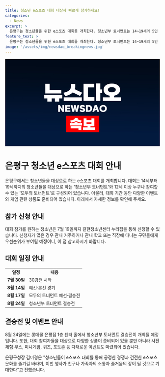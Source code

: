 ```yaml
---
title: 청소년 e스포츠 대회 대상자 빠르게 참가하세요!
categories:
  - News
excerpt: >
  은평구는 청소년들을 위한 e스포츠 대회를 개최한다. 청소년부 토너먼트는 14~19세의 5인 1팀이 참가할 수 있고, 모두의 토너먼트는 12세 이상 누구나 참여 가능하다. 롯데몰 은평점에서 8월 24일에 결승전이 열리며, 대회 참가는 7월 19일까지 신청 가능하다. 대회 기간 동안 다양한 현장 이벤트와 상품이 제공되며, 김미경 은평구청장은 건전한 e스포츠 문화를 지향한다. (150자)
feature_text: >
  은평구는 청소년들을 위한 e스포츠 대회를 개최한다. 청소년부 토너먼트는 14~19세의 5인 1팀이 참가할 수 있고, 모두의 토너먼트는 12세 이상 누구나 참여 가능하다. 롯데몰 은평점에서 8월 24일에 결승전이 열리며, 대회 참가는 7월 19일까지 신청 가능하다. 대회 기간 동안 다양한 현장 이벤트와 상품이 제공되며, 김미경 은평구청장은 건전한 e스포츠 문화를 지향한다. (150자)
image: '/assets/img/newsdao_breakingnews.jpg'
---
```


<p><img src="/assets/img/newsdao_breakingnews.jpg" alt="firstkoreanews 속보" /></p>

<h1>은평구 청소년 e스포츠 대회 안내</h1>

<p data-ke-size="size16">은평구에서는 청소년들을 대상으로 하는 e스포츠 대회를 개최합니다. 대회는 14세부터 19세까지의 청소년들을 대상으로 하는 '청소년부 토너먼트'와 12세 이상 누구나 참여할 수 있는 '모두의 토너먼트'로 구성되어 있습니다. 아울러, 대회 기간 동안 다양한 이벤트와 게임 관련 상품도 준비되어 있습니다. 아래에서 자세한 정보를 확인해 주세요.</p>

<h2 data-ke-size="size26">참가 신청 안내</h2>

<p data-ke-size="size16">대회 참가를 원하는 청소년은 7월 19일까지 갈현청소년센터 누리집을 통해 신청할 수 있습니다. 신청자가 많은 경우 관내 거주하거나 관내 학교 또는 직장에 다니는 구민들에게 우선순위가 부여될 예정이니, 이 점 참고하시기 바랍니다.</p>

<h2 data-ke-size="size26">대회 일정 안내</h2>

<table>
  <tr>
    <td style="text-align: center; height: 17px;"><b>일정</b></td>
    <td style="text-align: center; height: 17px;"><b>내용</b></td>
  </tr>
  <tr>
    <td style="text-align: center; height: 17px;"><b>7월 30일</b></td>
    <td>30강전 시작</td>
  </tr>
  <tr>
    <td style="text-align: center; height: 17px;"><b>8월 14일</b></td>
    <td>예선·본선 경기</td>
  </tr>
  <tr>
    <td style="text-align: center; height: 17px;"><b>8월 17일</b></td>
    <td>모두의 토너먼트 예선·결승전</td>
  </tr>
  <tr>
    <td style="text-align: center; height: 17px;"><b>8월 24일</b></td>
    <td>청소년부 토너먼트 결승전</td>
  </tr>
</table>

<h2 data-ke-size="size26">결승전 및 이벤트 안내</h2>

<p data-ke-size="size16">8월 24일에는 롯데몰 은평점 1층 센터 홀에서 청소년부 토너먼트 결승전이 개최될 예정입니다. 또한, 대회 참여자들을 대상으로 다양한 상품이 준비되어 있을 뿐만 아니라 사전 체험 부스, 미니게임, 퀴즈, 포토존 등 다채로운 이벤트도 마련되어 있습니다.</p>

<p data-ke-size="size16">은평구청장 김미경은 "청소년들이 e스포츠 대회를 통해 공정한 경쟁과 건전한 e스포츠 문화를 즐기길 바라며, 이번 행사가 친구나 가족과의 소통과 즐거움의 장이 될 것으로 기대한다"고 전했습니다.</p>

